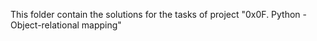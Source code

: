 This folder contain the solutions for the tasks of project "0x0F. Python - Object-relational mapping"
